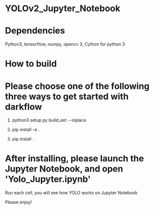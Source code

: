 # YOLOv2_Jupyter_Notebook
# Dependencies
Python3, tensorflow, numpy, opencv 3, Cython for python 3

# How to build
# Please choose one of the following three ways to get started with darkflow

1. python3 setup.py build_ext --inplace

2. pip install -e .

3. pip install .

# After installing, please launch the Jupyter Notebook, and open 'Yolo_Jupyter.ipynb'
Run each cell, you will see how YOLO works on Jupyter Notebook

Please enjoy!
